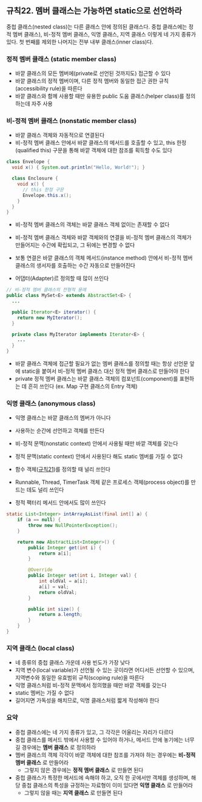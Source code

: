 ## 규칙22. 멤버 클래스는 가능하면 static으로 선언하라

중첩 클래스(nested class)는 다른 클래스 안에 정의된 클래스다. 중첩 클래스에는 정적 멤버 클래스), 비-정적 멤버 클래스, 익명 클래스, 지역 클래스 이렇게 네 가지 종류가 있다. 첫 번째를 제외한 나머지는 전부 내부 클래스(inner class)다.

### 정적 멤버 클래스 (static member class)

- 바깥 클래스의 모든 멤버에(private로 선언된 것까지도) 접근할 수 있다
- 바깥 클래스의 정적 멤버이며, 다른 정적 멤버와 동일한 접근 권한 규칙(accessibility rule)을 따른다
- 바깥 클래스와 함께 사용할 때만 유용한 public 도움 클래스(helper class)를 정의하는데 자주 사용

### 비-정적 멤버 클래스 (nonstatic member class)

- 바깥 클래스 객체와 자동적으로 연결된다
- 비-정적 멤버 클래스 안에서 바깥 클래스의 메서드를 호출할 수 있고, this 한정(qualified this) 구문을 통해 바깥 객체에 대한 참조를 획득할 수도 있다

```java
class Envelope {
  void x() { System.out.println("Hello, World!"); }

  class Enclosure {
    void x() { 
      // this 한정 구문
      Envelope.this.x();
    }
  }
}
```

- 비-정적 멤버 클래스의 객체는 바깥 클래스 객체 없이는 존재할 수 없다
- 비-정적 멤버 클래스 객체와 바깥 객체와의 연결을 비-정적 멤버 클래스의 객체가 만들어지는 수간에 확립되고, 그 뒤에는 변경할 수 없다
- 보통 연결은 바깥 클래스의 객체 메서드(instance method) 안에서 비-정적 멤버 클래스의 생서자를 호출하는 수간 자동으로 만들어진다


- 어댑터(Adapter)르 정의할 때 많이 쓰인다

```java
// 비-정적 멤버 클래스의 전형적 용례
public class MySet<E> extends AbstractSet<E> {
  ...

  public Iterator<E> iterator() {
    return new MyIterator();
  }

  private class MyIterator implements Iterator<E> {
    ...
  }
}
```

- 바깥 클래스 객체에 접근할 필요가 없는 멤버 클래스를 정의할 때는 항상 선언문 앞에 static을 붙여서 비-정적 멤버 클래스 대신 정적 멤버 클래스로 만들어야 한다
- private 정적 멤버 클래스는 바깥 클래스 객체의 컴포넌트(component)를 표현하는 데 흔히 쓰인다 (ex. Map 구현 클래스의 Entry 객체)

### 익명 클래스 (anonymous class)

- 익명 클래스는 바깥 클래스의 멤버가 아니다
- 사용하는 순간에 선언하고 객체를 만든다
- 비-정적 문맥(nonstatic context) 안에서 사용될 때만 바깥 객체를 갖는다
- 정적 문맥(static context) 안에서 사용된다 해도 static 멤버를 가질 수 없다


- 함수 객체([규칙21](rule21.md))를 정의할 때 널리 쓰인다
- Runnable, Thread, TimerTask 객체 같은 프로세스 객체(process object)를 만드는 데도 널리 쓰인다
- 정적 팩터리 메서드 안에서도 많이 쓰인다

```java
static List<Integer> intArrayAsList(final int[] a) {
    if (a == null) {
        throw new NullPointerException();
    }

    return new AbstractList<Integer>() {
        public Integer get(int i) {
            return a[i];
        }

        @Override
        public Integer set(int i, Integer val) {
            int oldVal = a[i];
            a[i] = val;
            return oldVal;
        }

        public int size() {
            return a.length;
        }
    }
}
```

### 지역 클래스 (local class)

- 네 종류의 중첩 클래스 가운데 사용 빈도가 가장 낮다
- 지역 변수(local variable)가 선언될 수 있는 곳이라면 어디서든 선언할 수 있으며, 지역변수와 동일한 유효범위 규칙(scoping rule)을 따른다
- 익명 클래스처럼 비-정적 문맥에서 정의했을 때만 바깥 객체를 갖는다
- static 멤버는 가질 수 없다
- 길어지면 가독성을 해치므로, 익명 클래스처럼 짧게 작성해야 한다


### 요약

- 중첩 클래스에는 네 가지 종류가 있고, 그 각각은 어울리는 자리가 다르다
- 중첩 클래스를 메서드 밖에서 사용할 수 있어야 하거나, 메서드 안에 놓기에는 너무 길 경우에는 __멤버 클래스__ 로 정의하라
- 멤버 클래스의 객체 각각이 바깥 객체에 대한 참조를 가져야 하는 경우에는 __비-정적 멤버 클래스__ 로 만들어라
  - 그렇지 않은 경우에는 __정적 멤버 클래스__ 로 만들면 된다
- 중첩 클래스가 특정한 메서드에 속해야 하고, 오직 한 곳에서만 객체를 생성하며, 해당 중첩 클래스의 특성을 규정하는 자료형이 이미 있다면 __익명 클래스__ 로 만들어라
  - 그렇지 않을 때는 __지역 클래스__ 로 만들면 된다
